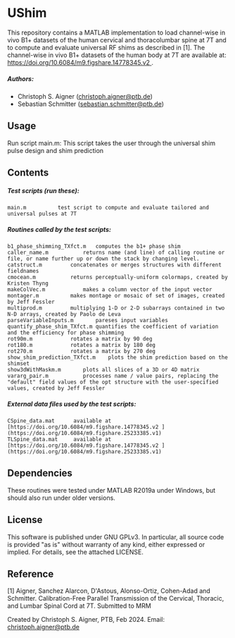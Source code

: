 # UShim

This repository contains a MATLAB implementation to load channel-wise in vivo B1+ datasets of the human cervical and thoracolumbar spine at 7T and to compute and evaluate universal RF shims as described in [1]. The channel-wise in vivo B1+ datasets of the human body at 7T are available at: [https://doi.org/10.6084/m9.figshare.14778345.v2 ](https://doi.org/10.6084/m9.figshare.25233385.v1).


##### Authors:
- Christoph S. Aigner  (<christoph.aigner@ptb.de>)
- Sebastian Schmitter  (<sebastian.schmitter@ptb.de>)

Usage
--------

Run script main.m: This script takes the user through the universal shim pulse design and shim prediction


Contents
--------

##### Test scripts (run these):
    main.m          test script to compute and evaluate tailored and universal pulses at 7T

##### Routines called by the test scripts:
    b1_phase_shimming_TXfct.m 	computes the b1+ phase shim
    caller_name.m			returns name (and line) of calling routine or file, or name further up or down the stack by changing level.
    catstruct.m			concatenates or merges structures with different fieldnames
    cmocean.m			returns perceptually-uniform colormaps, created by Kristen Thyng
    makeColVec.m			makes a column vector of the input vector
    montager.m			makes montage or mosaic of set of images, created by Jeff Fessler
    multiprod.m			multiplying 1-D or 2-D subarrays contained in two N-D arrays, created by Paolo de Leva
    parseVariableInputs.m		pareses input variables
    quantify_phase_shim_TXfct.m	quantifies the coefficient of variation and the efficiency for phase shimming
    rot90m.m 			rotates a matrix by 90 deg
    rot180.m			rotates a matrix by 180 deg
    rot270.m			rotates a matrix by 270 deg
    show_shim_prediction_TXfct.m	plots the shim prediction based on the shimset 
    show3dWithMaskm.m		plots all slices of a 3D or 4D matrix
    vararg_pair.m			processes name / value pairs, replacing the "default" field values of the opt structure with the user-specified values, created by Jeff Fessler
    
##### External data files used by the test scripts:
    CSpine_data.mat      available at [https://doi.org/10.6084/m9.figshare.14778345.v2 ](https://doi.org/10.6084/m9.figshare.25233385.v1)
    TLSpine_data.mat     available at [https://doi.org/10.6084/m9.figshare.14778345.v2 ](https://doi.org/10.6084/m9.figshare.25233385.v1)
    
Dependencies
------------
These routines were tested under MATLAB R2019a under Windows, but should also run under older versions.

License
-------

This software is published under GNU GPLv3. 
In particular, all source code is provided "as is" without warranty of any kind, either expressed or implied. 
For details, see the attached LICENSE.

Reference
---------

[1] Aigner, Sanchez Alarcon, D'Astous, Alonso-Ortiz, Cohen-Adad and Schmitter. Calibration-Free Parallel Transmission of the Cervical, Thoracic, and Lumbar Spinal Cord at 7T. Submitted to MRM

Created by Christoph S. Aigner, PTB, Feb 2024.
Email: christoph.aigner@ptb.de
